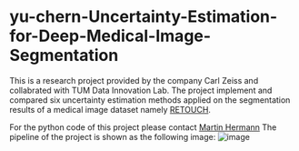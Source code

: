 # yu-chern-Uncertainty-Estimation-for-Deep-Medical-Image-Segmentation
This is a research project provided by the company Carl Zeiss and collabrated with TUM Data Innovation Lab. 
The project implement and compared six uncertainty estimation methods applied on the segmentation results of a medical image dataset namely [RETOUCH](https://retouch.grand-challenge.org/Home/).  

For the python code of this project please contact [Martin Hermann](martin.hermann@tum.de)
The pipeline of the project is shown as the following image:
![image](https://user-images.githubusercontent.com/64321559/167166653-bbd1da52-119c-448c-9a20-421ec806a6e6.png)
